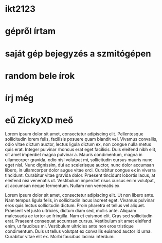 # ikt2123
# gépről írtam
# saját gép bejegyzés a szmitógépen

# random bele írok 
# írj még
# eű ZickyXD meő
Lorem ipsum dolor sit amet, consectetur adipiscing elit. Pellentesque sollicitudin lorem felis, facilisis posuere quam blandit vel. Vivamus convallis, odio vitae dictum auctor, lectus ligula dictum ex, non congue nulla metus quis erat. Integer pulvinar rhoncus erat eget facilisis. Duis eleifend nibh elit, sit amet imperdiet magna pulvinar a. Mauris condimentum, magna in ullamcorper gravida, odio nisl volutpat mi, sollicitudin cursus mauris nunc eget nisl. Nunc dignissim, dui ac scelerisque auctor, nunc dolor accumsan libero, in ullamcorper dolor augue vitae orci. Curabitur congue ex in viverra tincidunt. Curabitur vitae gravida dolor. Praesent tincidunt lobortis lacus, at eleifend nisi venenatis ut. Vestibulum imperdiet risus cursus enim volutpat, at accumsan neque fermentum. Nullam non venenatis ex. 


Lorem ipsum dolor sit amet, consectetur adipiscing elit. Ut non libero ante. Nam tempus ligula felis, in sollicitudin lacus laoreet eget. Vivamus pulvinar eros quis lectus sollicitudin dictum. Proin pharetra et tellus vel aliquet. Praesent vel justo ultricies, dictum diam sed, mollis ante. Aliquam malesuada ac tortor ac fringilla. Nam et euismod elit. Cras sed sollicitudin erat. Praesent consequat accumsan cursus. Vestibulum sit amet eleifend enim, ut faucibus mi. Vestibulum ultricies ante non eros tristique condimentum. Duis ut tellus volutpat ex convallis euismod auctor id urna. Curabitur vitae elit ex. Morbi faucibus lacinia interdum. 